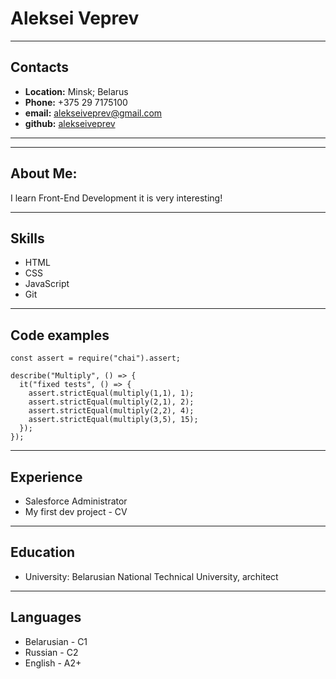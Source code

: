 # Aleksei Veprev
***
## Contacts
* __Location:__  Minsk; Belarus
* __Phone:__ +375 29 7175100
* __email:__ alekseiveprev@gmail.com
* __github:__ [alekseiveprev](https://github.com/alekseiveprev)
***
***
## About Me:
I learn Front-End Development it is very interesting!
***
## Skills
* HTML
* CSS
* JavaScript
* Git
***
## Code examples
```
const assert = require("chai").assert;

describe("Multiply", () => {
  it("fixed tests", () => {
    assert.strictEqual(multiply(1,1), 1);
    assert.strictEqual(multiply(2,1), 2);
    assert.strictEqual(multiply(2,2), 4);
    assert.strictEqual(multiply(3,5), 15);   
  });
});
```
***
## Experience
* Salesforce Administrator
* My first dev project - CV
***
## Education
* University: Belarusian National Technical University, architect
***
## Languages
* Belarusian - С1
* Russian - С2
* English - A2+
